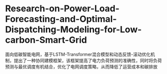 # Research-on-Power-Load-Forecasting-and-Optimal-Dispatching-Modeling-for-Low-carbon-Smart-Grid
面向低碳智能电网，基于LSTM-Transformer混合模型和动态反馈-滚动优化机制，提出了一种协同建模框架，该框架提高了电力负荷预测的准确性，同时将负荷预测与最优调度有机结合，优化了电网调度策略，从而降低了运营成本和碳排放
